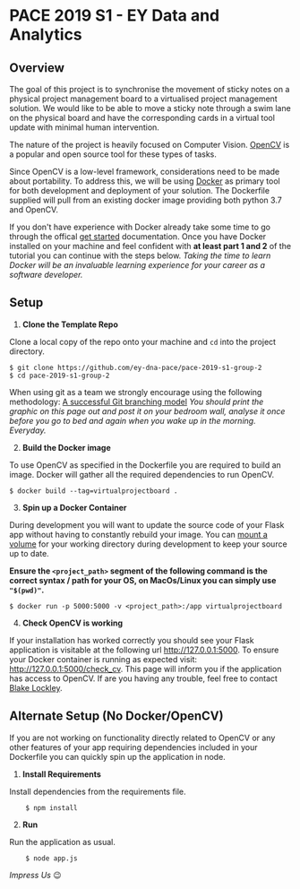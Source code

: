 # PACE 2019 S1 - EY Data and Analytics

## Overview

The goal of this project is to synchronise the movement of sticky notes on a physical project management board to a virtualised project management solution. We would like to be able to move a sticky note through a swim lane on the physical board and have the corresponding cards in a virtual tool update with minimal human intervention.

The nature of the project is heavily focused on Computer Vision. [OpenCV](https://opencv.org/) is a popular and open source tool for these types of tasks.

Since OpenCV is a low-level framework, considerations need to be made about portability. To address this, we will be using [Docker](https://www.docker.com/) as primary tool for both development and deployment of your solution. The Dockerfile supplied will pull from an existing docker image providing both python 3.7 and OpenCV.

If you don't have experience with Docker already take some time to go through the offical [get started](https://docs.docker.com/get-started/) documentation. Once you have Docker installed on your machine and feel confident with **at least part 1 and 2** of the tutorial you can continue with the steps below. _Taking the time to learn Docker will be an invaluable learning experience for your career as a software developer._

## Setup

1. **Clone the Template Repo**

Clone a local copy of the repo onto your machine and `cd` into the project directory.

    $ git clone https://github.com/ey-dna-pace/pace-2019-s1-group-2
    $ cd pace-2019-s1-group-2
    
When using git as a team we strongly encourage using the following methodology: [A successful Git branching model](https://nvie.com/posts/a-successful-git-branching-model/) _You should print the graphic on this page out and post it on your bedroom wall, analyse it once before you go to bed and again when you wake up in the morning. Everyday._

2. **Build the Docker image**

To use OpenCV as specified in the Dockerfile you are required to build an image. Docker will gather all the required dependencies to run OpenCV.

    $ docker build --tag=virtualprojectboard .
    
3. **Spin up a Docker Container**

During development you will want to update the source code of your Flask app without having to constantly rebuild your image. You can [mount a volume](https://docs.docker.com/storage/volumes/) for your working directory during development to keep your source up to date.

**Ensure the `<project_path>` segment of the following command is the correct syntax / path for your OS, on MacOs/Linux you can simply use `"$(pwd)"`.**

    $ docker run -p 5000:5000 -v <project_path>:/app virtualprojectboard
    
4. **Check OpenCV is working**

If your installation has worked correctly you should see your Flask application is visitable at the following url http://127.0.0.1:5000. To ensure your Docker container is running as expected visit: http://127.0.0.1:5000/check_cv. This page will inform you if the application has access to OpenCV. If are you having any trouble, feel free to contact [Blake Lockley](mailto:blake.lockley@au.ey.com).


## Alternate Setup (No Docker/OpenCV)

If you are not working on functionality directly related to OpenCV or any other features of your app requiring dependencies included in your Dockerfile you can quickly spin up the application in node.

1. **Install Requirements**

Install dependencies from the requirements file.

        $ npm install
        
2. **Run**

Run the application as usual.

        $ node app.js

_Impress Us_ 😉
